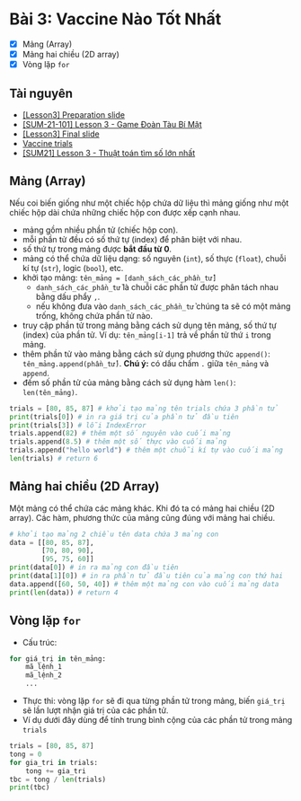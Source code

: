# Bài 3: Vaccine Nào Tốt Nhất

- [x] Mảng (Array)
- [x] Mảng hai chiều (2D array)
- [x] Vòng lặp `for`

## Tài nguyên

- [[Lesson3] Preparation slide](https://docs.google.com/presentation/d/e/2PACX-1vRiCUOJUjtOD7u3mqnoHG9pLjbwb7cs6UDoE-Xcz-9T6EhHg8zeSO0HhLYzFWaiWOf2u4gwBM-siF42/embed?start=false&loop=false&delayms=3000&slide=id.ge0eb9e71c2_0_1680)
- [[SUM-21-101] Lesson 3 - Game Đoàn Tàu Bí Mật](https://scratch.mit.edu/projects/550932789)
- [[Lesson3] Final slide](https://docs.google.com/presentation/d/e/2PACX-1vSrd1jFf0Kwjp7EFosMN7jRH8cuW-NfWnJJkKYUG6IUrgKlGQnPvy-6CnMYBSOvxBettbbwIUuYyTgo/embed?start=false&loop=false&delayms=3000&slide=id.ge0eb9e71c2_0_1680)
- [Vaccine trials](https://docs.google.com/spreadsheets/d/1R_Z72Lx45UyqqTVvv1IdcJXeFin4HHJ0R9rZkjErozA/edit?usp=sharing)
- [[SUM21] Lesson 3 - Thuật toán tìm số lớn nhất](https://scratch.mit.edu/projects/551839991/)

## Mảng (Array)

Nếu coi biến giống như một chiếc hộp chứa dữ liệu thì mảng giống như một chiếc hộp dài chứa những chiếc hộp con được xếp cạnh nhau.
- mảng gồm nhiều phần tử (chiếc hộp con).
- mỗi phần tử đều có số thứ tự (index) để phân biệt với nhau.
- số thứ tự trong mảng được **bắt đầu từ 0**.
- mảng có thể chứa dữ liệu dạng: số nguyên (`int`), số thực (`float`), chuỗi kí tự (`str`), logic (`bool`), etc.
- khởi tạo mảng: `tên_mảng = [danh_sách_các_phần_tử]`
	- `danh_sách_các_phần_tử` là chuỗi các phần tử được phân tách nhau bằng dấu phẩy `,`.
	- nếu không đưa vào `danh_sách_các_phần_tử` chúng ta sẽ có một mảng trống, không chứa phần tử nào.
- truy cập phần tử trong mảng bằng cách sử dụng tên mảng, số thứ tự (index) của phần tử. Ví dụ: `tên_mảng[i-1]` trả về phần tử thứ `i` trong mảng.
- thêm phần tử vào mảng bằng cách sử dụng phương thức `append()`: `tên_mảng.append(phần_tử)`. **Chú ý:** có dấu chấm `.` giữa `tên_mảng` và `append`.
- đếm số phần tử của mảng bằng cách sử dụng hàm `len()`: `len(tên_mảng)`.
```Python
trials = [80, 85, 87] # khởi tạo mảng tên trials chứa 3 phần tử
print(trials[0]) # in ra giá trị của phần tử đầu tiên
print(trials[3]) # lỗi IndexError
trials.append(82) # thêm một số nguyên vào cuối mảng
trials.append(8.5) # thêm một số thực vào cuối mảng
trials.append("hello world") # thêm một chuỗi kí tự vào cuối mảng
len(trials) # return 6
```

## Mảng hai chiều (2D Array)

Một mảng có thể chứa các mảng khác. Khi đó ta có mảng hai chiều (2D array). Các hàm, phương thức của mảng cũng đúng với mảng hai chiều.

```Python
# khởi tạo mảng 2 chiều tên data chứa 3 mảng con
data = [[80, 85, 87],
        [70, 80, 90],
        [95, 75, 60]]
print(data[0]) # in ra mảng con đầu tiên
print(data[1][0]) # in ra phần tử đầu tiên của mảng con thứ hai
data.append([60, 50, 40]) # thêm một mảng con vào cuối mảng data
print(len(data)) # return 4
```

## Vòng lặp `for`

- Cấu trúc:
```Python
for giá_trị in tên_mảng:
	mã_lệnh_1
	mã_lệnh_2
	...
```
- Thực thi: vòng lặp `for` sẽ đi qua từng phần tử trong mảng, biến `giá_trị` sẽ lần lượt nhận giá trị của các phần tử.
- Ví dụ dưới đây dùng để tính trung bình cộng của các phần tử trong mảng `trials`

```Python
trials = [80, 85, 87]
tong = 0
for gia_tri in trials:
	tong += gia_tri
tbc = tong / len(trials)
print(tbc)
```